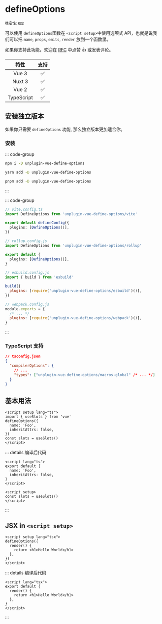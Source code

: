 # defineOptions

<small>稳定性: <code class="!text-green-600">稳定</code></small>

可以使用 `defineOptions`函数在 `<script setup>`中使用选项式 API，也就是说我们可以把 `name`, `props`, `emits`, `render` 放到一个函数里。

如果你支持此功能，欢迎在 [RFC](https://github.com/vuejs/rfcs/discussions/430) 中点赞 :+1: 或发表评论。

|    特性    |        支持        |
| :--------: | :----------------: |
|   Vue 3    | :white_check_mark: |
|   Nuxt 3   | :white_check_mark: |
|   Vue 2    | :white_check_mark: |
| TypeScript | :white_check_mark: |

## 安装独立版本

如果你只需要 `defineOptions` 功能, 那么独立版本更加适合你。

### 安装

::: code-group

```bash [npm]
npm i -D unplugin-vue-define-options
```

```bash [yarn]
yarn add -D unplugin-vue-define-options
```

```bash [pnpm]
pnpm add -D unplugin-vue-define-options
```

:::

::: code-group

```ts [Vite]
// vite.config.ts
import DefineOptions from 'unplugin-vue-define-options/vite'

export default defineConfig({
  plugins: [DefineOptions()],
})
```

```ts [Rollup]
// rollup.config.js
import DefineOptions from 'unplugin-vue-define-options/rollup'

export default {
  plugins: [DefineOptions()],
}
```

```js [esbuild]
// esbuild.config.js
import { build } from 'esbuild'

build({
  plugins: [require('unplugin-vue-define-options/esbuild')()],
})
```

```js [Webpack]
// webpack.config.js
module.exports = {
  /* ... */
  plugins: [require('unplugin-vue-define-options/webpack')()],
}
```

:::

### TypeScript 支持

```json
// tsconfig.json
{
  "compilerOptions": {
    // ...
    "types": ["unplugin-vue-define-options/macros-global" /* ... */]
  }
}
```

## 基本用法

```vue {3-6}
<script setup lang="ts">
import { useSlots } from 'vue'
defineOptions({
  name: 'Foo',
  inheritAttrs: false,
})
const slots = useSlots()
</script>
```

::: details 编译后代码

```vue
<script lang="ts">
export default {
  name: 'Foo',
  inheritAttrs: false,
}
</script>

<script setup>
const slots = useSlots()
</script>
```

:::

## JSX in `<script setup>`

```vue {3-5}
<script setup lang="tsx">
defineOptions({
  render() {
    return <h1>Hello World</h1>
  },
})
</script>
```

::: details 编译后代码

```vue
<script lang="tsx">
export default {
  render() {
    return <h1>Hello World</h1>
  },
}
</script>
```

:::
